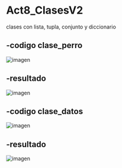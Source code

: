 # Act8_ClasesV2
clases con lista, tupla, conjunto y diccionario

-codigo clase_perro
-
![imagen](https://github.com/user-attachments/assets/822588ab-49c6-4d57-919f-04ff756f26ae)

-resultado
-
![imagen](https://github.com/user-attachments/assets/a703593a-40d3-4681-9507-d56b3934d34f)

-codigo clase_datos
-
![imagen](https://github.com/user-attachments/assets/1c93d280-e235-4ac5-b864-6a121883eaf8)

-resultado
-
![imagen](https://github.com/user-attachments/assets/a17e0336-a3be-4c5e-8195-c1dc57bb9d5a)
